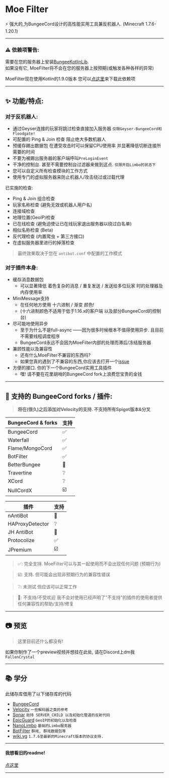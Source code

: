 # Moe Filter

⚡ 强大的,为BungeeCord设计的高性能实用工具兼反机器人. (Minecraft 1.7.6-1.20.1)

--- 

### ⚠️ 依赖项警告:  

需要在您的服务器上安装[BungeeKotlinLib](https://github.com/LensMemory/BungeeKotlinLib).  
如果没有它, MoeFilter将不会在您的服务器上按预期(或触发各种各样的异常) 
  
MoeFilter现在使用Kotlin的1.9.0版本 您可以[点这里](https://github.com/LensMemory/BungeeKotlinLib/releases/download/1.9.0/BungeeKotlinLib-1.9.0.jar)来下载此依赖项

---

## ✨ 功能/特点:
### 对于反机器人:  
  - 通过Geyser连接的玩家将跳过检查直接加入服务器 `仅限Geyser-BungeeCord和Floodgate!`
  - 可配置的 Ping & Join 检查 阻止绝大多数机器人
  - 预缓存踢出数据包 在遭受攻击时可以保留CPU使用率 并显著降低切断连接所需要的时间
  - 不要为被踢出服务器的客户端呼叫`PreLoginEvent`
  - 干净的控制台. 甚至不需要控制台过滤器来做到这点. `仅限开启Limbo的状态下`
  - 您可以自定义所有检查模块的工作方式
  - 使用专门的虚拟服务器来防止机器人/攻击绕过或过载代理

  已实施的检查:
   - Ping & Join 组合检查
   - 玩家名称检查 (避免无效或机器人用户名)
   - 连接域检查
   - 地理位置(GeoIP)检查
   - 已在线检查 (避免迫使让已在线玩家退出服务器以绕过白名单)
   - 相似名称检查 (Beta)
   - 反代理检查 (内置爬虫 + 第三方接口)
   - 在虚拟服务器里进行的掉落检查

> 最终效果取决于您在 `antibot.conf` 中配置的工作模式

### 对于插件本身:  
  - 缓存消息数据包
     - 可以显著降低 着色复杂的消息 / 重复发送 / 发送给多位玩家 时的处理器及内存使用率
  - MiniMessage支持
     - 在任何地方使用 十六进制 / 渐变 颜色!
     - (十六进制颜色不适用于低于1.16.x的客户端 以及部分BungeeCord的控制台)
  - 尽可能地使用异步
     - 至于为什么不是full-async ——因为很多时候根本不值得使用异步. 且目前不需要线程调度程序
     - BungeeCord永远不会因为MoeFilter内部的处理而滞后/冻结服务器
  - 兼顾性能以及兼容性
     - 还有什么MoeFilter不兼容的东西吗?
     - 如果您真的遇到了不兼容的东西,你应该去打开一个[issue](https://github.com/CatMoe/MoeFilter/issues)
  - 方便的接口. 你的下一个BungeeCord实用工具插件
     - 嘿! 请不要在花里胡哨的BungeeCord fork上浪费您宝贵的金钱  

---

## 🔧 支持的 BungeeCord forks / 插件:  

> **将在(很久)之后添加对Velocity的支持. 不支持所有Spigot版本&分叉**

| BungeeCord & forks | 支持 |
|--------------------|----|
| BungeeCord         | ✅  |
| Waterfall          | ✅  |
| Flame/MongoCord    | ✅  |
| BotFilter          | ✅  |
| BetterBungee       | 🛑 |
| Travertine         | ❔  |
| XCord              | ❔  |
| NullCordX          | ☑️ |

| 插件              | 支持 |
|-----------------|----|
| nAntiBot        | 🛑 |
| HAProxyDetector | ❔  |
| JH AntiBot      | 🛑 |
| Protocolize     | ✅  |
| JPremium        | ☑️ |

> ✅: 完全支持. MoeFilter可以与其一起使用而不会出现任何问题 (预期行为)

> ☑️: 支持. 但可能会出现非预期行为的兼容性错误

> ❔: 未测试 但应该可以正常工作

> 🛑: 不支持/不受欢迎 我不会对使用已经声明了"不支持"的插件的使用者提供任何兼容性的帮助/支持/修复

---

## 📷 预览

> 这里目前还什么都没有!

如果你制作了一个preview视频并想挂在此处, 请在Discord上dm我 `FallenCrystal`

---

## 📚 学分

此储存库借用了以下储存库的代码
 - [BungeeCord](https://github.com/SpigotMC/BungeeCord)
 - [Velocity](https://github.com/PaperMC/Velocity) `一些解码器之类的参考`
 - [Sonar](https://github.com/jonesdevelopment/sonar) `劫持 SERVER_CHILD 以及初始化管道的反射代码`
 - [EpicGuard](https://github.com/awumii/EpicGuard) `GeoIP的初始化以及检查`
 - [NanoLimbo](https://github.com/Nan1t/NanoLimbo) `基础的Limbo服务器`
 - [BotFilter](https://github.com/Leymooo/BungeeCord) `群戏, 群戏数据包等`
 - [wiki.vg](https://wiki.vg/Protocol) `1.7.6至最新的Minecraft版本的协议支持.`

---

#### 我想看旧的readme!

[点这里](https://github.com/CatMoe/MoeFilter/blob/stray/readme/legacy.md)

---
